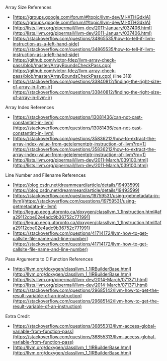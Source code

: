 Array Size References
* [https://groups.google.com/forum/#!topic/llvm-dev/Ml-XTHGdxlA](https://groups.google.com/forum/#!topic/llvm-dev/Ml-XTHGdxlA)
* [http://lists.llvm.org/pipermail/llvm-dev/2011-January/037406.html](http://lists.llvm.org/pipermail/llvm-dev/2011-January/037406.html)
* [https://stackoverflow.com/questions/34865535/how-to-tell-if-llvm-instruction-as-a-left-hand-side](https://stackoverflow.com/questions/34865535/how-to-tell-if-llvm-instruction-as-a-left-hand-side)
* [https://github.com/victor-fdez/llvm-array-check-pass/blob/master/ArrayBoundsCheckPass.cpp](https://github.com/victor-fdez/llvm-array-check-pass/blob/master/ArrayBoundsCheckPass.cpp) (line 318)
* [https://stackoverflow.com/questions/33840812/finding-the-right-size-of-array-in-llvm-ir](https://stackoverflow.com/questions/33840812/finding-the-right-size-of-array-in-llvm-ir)

Array Index References
* [https://stackoverflow.com/questions/13081436/can-not-cast-constantint-in-llvm](https://stackoverflow.com/questions/13081436/can-not-cast-constantint-in-llvm)
* [https://stackoverflow.com/questions/35836212/how-to-extract-the-array-index-value-from-getelementptr-instruction-of-llvm?rq=1](https://stackoverflow.com/questions/35836212/how-to-extract-the-array-index-value-from-getelementptr-instruction-of-llvm?rq=1)
* [http://lists.llvm.org/pipermail/llvm-dev/2011-March/039100.html](http://lists.llvm.org/pipermail/llvm-dev/2011-March/039100.html)

Line Number and Filename References
* [https://blog.csdn.net/dreammeard/article/details/19493599](https://blog.csdn.net/dreammeard/article/details/19493599)
* [https://stackoverflow.com/questions/19759531/using-getmetadata-in-llvm](https://stackoverflow.com/questions/19759531/using-getmetadata-in-llvm)
* [http://legup.eecg.utoronto.ca/doxygen/classllvm_1_1Instruction.html#afa29112cbe02e4adc9b36752c771991](http://legup.eecg.utoronto.ca/doxygen/classllvm_1_1Instruction.html#afa29112cbe02e4adc9b36752c771991)
* [https://stackoverflow.com/questions/41714172/llvm-how-to-get-callsite-file-name-and-line-number](https://stackoverflow.com/questions/41714172/llvm-how-to-get-callsite-file-name-and-line-number)

Pass Arguments to C Function References
* [http://llvm.org/doxygen/classllvm_1_1IRBuilderBase.html](http://llvm.org/doxygen/classllvm_1_1IRBuilderBase.html)
* [http://lists.llvm.org/pipermail/llvm-dev/2014-March/071371.html](http://lists.llvm.org/pipermail/llvm-dev/2014-March/071371.html)
* [https://stackoverflow.com/questions/29685142/llvm-how-to-get-the-result-variable-of-an-instruction](https://stackoverflow.com/questions/29685142/llvm-how-to-get-the-result-variable-of-an-instruction)

Extra Credit
* [https://stackoverflow.com/questions/36855313/llvm-access-global-variable-from-function-pass](https://stackoverflow.com/questions/36855313/llvm-access-global-variable-from-function-pass)
* [http://llvm.org/doxygen/classllvm_1_1IRBuilderBase.html](http://llvm.org/doxygen/classllvm_1_1IRBuilderBase.html)
